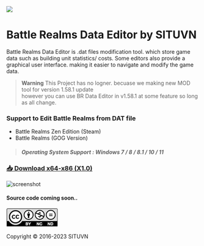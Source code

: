 [<img src="https://github.com/KravitzMC/KravitzMC.github.io/blob/main/brzelogo.png?raw=true">](https://store.steampowered.com/app/1025600/Battle_Realms_Zen_Edition/)

# Battle Realms Data Editor by SITUVN  

Battle Realms Data Editor is .dat files modification tool. which store game data such as  building unit statistics/ costs. Some editors also provide a graphical user interface. making it easier to navigate and modify the game data.

> __Warning__ 
This Project has no logner. becuase we making new MOD tool for version 1.58.1 update <br>however you can use BR Data Editor in v1.58.1 at some feature so long as all change.

### Support to Edit Battle Realms from DAT file

- Battle Realms Zen Edition (Steam)
- Battle Realms (GOG Version)

> ##### Operating System Support : Windows 7 / 8 / 8.1 / 10 / 11

### [📥 Download x64-x86 (X1.0)](https://github.com/battlerealmsmodeditor/battlerealmsmodeditor.github.io/releases/download/Release/Battle.Realms.Data.Editor.X1.0.7z)<br>

![screenshot](https://github.com/KravitzMC/KravitzMC.github.io/blob/main/screensample.png?raw=true") 

#### Source code coming soon..

[![License: CC BY-NC-ND 4.0](https://raw.githubusercontent.com/KravitzMC/BattleRealmsMapPacks/main/byncnd.png)](https://creativecommons.org/licenses/by-nc-nd/4.0/)

Copyright © 2016-2023 SITUVN






